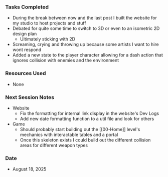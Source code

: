 ### Tasks Completed
- During the break between now and the last post I built the website for my studio to host projects and stuff
- Debated for quite some time to switch to 3D or even to an isometric 2D design plan
	- Ultimately sticking with 2D
- Screaming, crying and throwing up because some artists I want to hire wont respond
- Added a new state to the player character allowing for a dash action that ignores collision with enemies and the environment
### Resources Used
- None
### Next Session Notes
- Website
	- Fix the formatting for internal link display in the website's Dev Logs
	- Add new date formatting function to a util file and look for others
- Game
	- Should probably start building out the [[00-Home]] level's mechanics with interactable tables and a portal
	- Once this skeleton exists I could build out the different collision areas for different weapon types
### Date
- August 18, 2025
